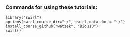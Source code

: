 ### Commands for using these tutorials:

```
library("swirl")
options(swirl_course_dir="~/", swirl_data_dor = "~/")
install_course_github("watzek", "Bio110")
swirl()
```
